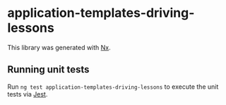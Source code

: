 # application-templates-driving-lessons

This library was generated with [Nx](https://nx.dev).

## Running unit tests

Run `ng test application-templates-driving-lessons` to execute the unit tests via [Jest](https://jestjs.io).

